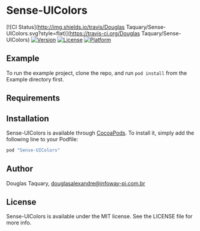 # Sense-UIColors

[![CI Status](http://img.shields.io/travis/Douglas Taquary/Sense-UIColors.svg?style=flat)](https://travis-ci.org/Douglas Taquary/Sense-UIColors)
[![Version](https://img.shields.io/cocoapods/v/Sense-UIColors.svg?style=flat)](http://cocoapods.org/pods/Sense-UIColors)
[![License](https://img.shields.io/cocoapods/l/Sense-UIColors.svg?style=flat)](http://cocoapods.org/pods/Sense-UIColors)
[![Platform](https://img.shields.io/cocoapods/p/Sense-UIColors.svg?style=flat)](http://cocoapods.org/pods/Sense-UIColors)

## Example

To run the example project, clone the repo, and run `pod install` from the Example directory first.

## Requirements

## Installation

Sense-UIColors is available through [CocoaPods](http://cocoapods.org). To install
it, simply add the following line to your Podfile:

```ruby
pod "Sense-UIColors"
```

## Author

Douglas Taquary, douglasalexandre@infoway-pi.com.br

## License

Sense-UIColors is available under the MIT license. See the LICENSE file for more info.
